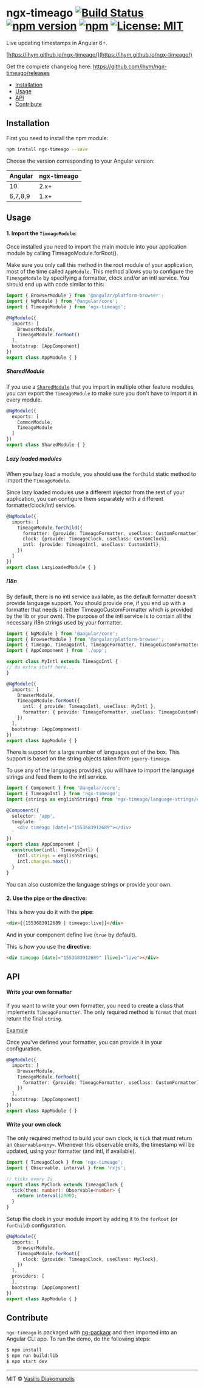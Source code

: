 # ngx-timeago [![Build Status](https://travis-ci.org/ihym/ngx-timeago.svg?branch=master)](https://travis-ci.org/ihym/ngx-timeago) [![npm version](https://badge.fury.io/js/ngx-timeago.svg)](https://badge.fury.io/js/ngx-timeago) [![npm](https://img.shields.io/npm/dm/ngx-timeago.svg?maxAge=2592000)](https://www.npmjs.com/package/ngx-timeago) [![License: MIT](https://img.shields.io/badge/License-MIT-brightgreen.svg)](https://opensource.org/licenses/MIT)

Live updating timestamps in Angular 6+.

[https://ihym.github.io/ngx-timeago/](https://ihym.github.io/ngx-timeago/)

Get the complete changelog here: https://github.com/ihym/ngx-timeago/releases

* [Installation](#installation)
* [Usage](#usage)
* [API](#api)
* [Contribute](#contribute)


## Installation

First you need to install the npm module:

```sh
npm install ngx-timeago --save
```

Choose the version corresponding to your Angular version:

| Angular       | ngx-timeago        |
| ------------- | -------------------|
| 10            | 2.x+               |
| 6,7,8,9       | 1.x+               |

## Usage

#### 1. Import the `TimeagoModule`:

Once installed you need to import the main module into your application module by calling TimeagoModule.forRoot(). 

Make sure you only call this method in the root module of your application, most of the time called `AppModule`.
This method allows you to configure the `TimeagoModule` by specifying a formatter, clock and/or an intl service. You should end up with code similar to this:

```ts
import { BrowserModule } from '@angular/platform-browser';
import { NgModule } from '@angular/core';
import { TimeagoModule } from 'ngx-timeago';

@NgModule({
  imports: [
    BrowserModule,
    TimeagoModule.forRoot()
  ],
  bootstrap: [AppComponent]
})
export class AppModule { }
```

##### SharedModule

If you use a [`SharedModule`](https://angular.io/docs/ts/latest/guide/ngmodule.html#!#shared-modules) that you import in multiple other feature modules,
you can export the `TimeagoModule` to make sure you don't have to import it in every module.

```ts
@NgModule({
  exports: [
    CommonModule,
    TimeagoModule
  ]
})
export class SharedModule { }
```

##### Lazy loaded modules

When you lazy load a module, you should use the `forChild` static method to import the `TimeagoModule`.

Since lazy loaded modules use a different injector from the rest of your application, you can configure them separately with a different formatter/clock/intl service.

```ts
@NgModule({
  imports: [
    TimeagoModule.forChild({
      formatter: {provide: TimeagoFormatter, useClass: CustomFormatter},
      clock: {provide: TimeagoClock, useClass: CustomClock},
      intl: {provide: TimeagoIntl, useClass: CustomIntl},
    })
  ]
})
export class LazyLoadedModule { }
```

##### I18n

By default, there is no intl service available, as the default formatter doesn't provide language support.
You should provide one, if you end up with a formatter that needs it (either TimeagoCustomFormatter which is provided by the lib or your own). The purpose of the intl service is to contain all the necessary i18n strings used by your formatter.

```ts
import { NgModule } from '@angular/core';
import { BrowserModule } from '@angular/platform-browser';
import { Timeago, TimeagoIntl, TimeagoFormatter, TimeagoCustomFormatter } from 'ngx-timeago';
import { AppComponent } from './app';

export class MyIntl extends TimeagoIntl {
// do extra stuff here...
}

@NgModule({
  imports: [
    BrowserModule,
    TimeagoModule.forRoot({
      intl: { provide: TimeagoIntl, useClass: MyIntl },
      formatter: { provide: TimeagoFormatter, useClass: TimeagoCustomFormatter },
    })
  ],
  bootstrap: [AppComponent]
})
export class AppModule { }
```

There is support for a large number of languages out of the box. This support is based on the string objects taken from `jquery-timeago`.

To use any of the languages provided, you will have to import the language strings and feed them to the intl service.

```ts
import { Component } from '@angular/core';
import { TimeagoIntl } from 'ngx-timeago';
import {strings as englishStrings} from 'ngx-timeago/language-strings/en';

@Component({
  selector: 'app',
  template: `
    <div timeago [date]="1553683912689"></div>
  `
})
export class AppComponent {
  constructor(intl: TimeagoIntl) {
    intl.strings = englishStrings;
    intl.changes.next();
  }
}
```

You can also customize the language strings or provide your own.


#### 2. Use the pipe or the directive:

This is how you do it with the **pipe**:
```html
<div>{{1553683912689 | timeago:live}}</div>
```
And in your component define live (`true` by default).

This is how you use the **directive**:
```html
<div timeago [date]="1553683912689" [live]="live"></div>
```

## API

#### Write your own formatter

If you want to write your own formatter, you need to create a class that implements `TimeagoFormatter`. The only required method is `format` that must return the final `string`.

[Example](lib/src/timeago.formatter.ts)

Once you've defined your formatter, you can provide it in your configuration.

```ts
@NgModule({
  imports: [
    BrowserModule,
    TimeagoModule.forRoot({
      formatter: {provide: TimeagoFormatter, useClass: CustomFormatter}
    })
  ],
  bootstrap: [AppComponent]
})
export class AppModule { }
```

#### Write your own clock

The only required method to build your own clock, is `tick` that must return an `Observable<any>`. Whenever this observable emits, the timestamp will be updated, using your formatter (and intl, if available).

```ts
import { TimeagoClock } from 'ngx-timeago';
import { Observable, interval } from 'rxjs';

// ticks every 2s
export class MyClock extends TimeagoClock {
  tick(then: number): Observable<number> {
    return interval(2000);
  }
}
```

Setup the clock in your module import by adding it to the `forRoot` (or `forChild`) configuration.

```ts
@NgModule({
  imports: [
    BrowserModule,
    TimeagoModule.forRoot({
      clock: {provide: TimeagoClock, useClass: MyClock},
    })
  ],
  providers: [
  ],
  bootstrap: [AppComponent]
})
export class AppModule { }
```

## Contribute
`ngx-timeago` is packaged with [ng-packagr](https://github.com/dherges/ng-packagr) and then imported into an Angular CLI app.
To run the demo, do the following steps:

```bash
$ npm install
$ npm run build:lib
$ npm start dev
```

***
MIT © [Vasilis Diakomanolis](https://github.com/ihym)
